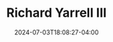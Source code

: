 ---
title: Richard Yarrell III
date: 2024-07-03T18:08:27-04:00
featured_image: Richard-Yarrell-III.webp
featured_image_attr: 
featured_image_attr_link: 
featured_image_alt: Headshot of Richard Yarrell III
featured_image_caption: Headshot of Richard Yarrell III
Socials:
  Facebook: 
  Twitter: 
  Instagram: richard_yarrell_iii
  LinkedIn: 
  IBDB: 
  IMDb:
  Website: https://www.backstage.com/u/richard-yarrell-iii/
---